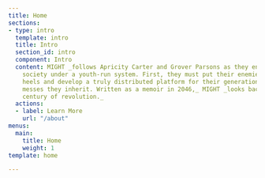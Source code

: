 ```yaml
---
title: Home
sections:
- type: intro
  template: intro
  title: Intro
  section_id: intro
  component: Intro
  content: MIGHT _follows Apricity Carter and Grover Parsons as they endeavor to reboot
    society under a youth-run system. First, they must put their enemies on their
    heels and develop a truly distributed platform for their generation to fix the
    messes they inherit. Written as a memoir in 2046,_ MIGHT _looks back on a quarter
    century of revolution._
  actions:
  - label: Learn More
    url: "/about"
menus:
  main:
    title: Home
    weight: 1
template: home

---
```

